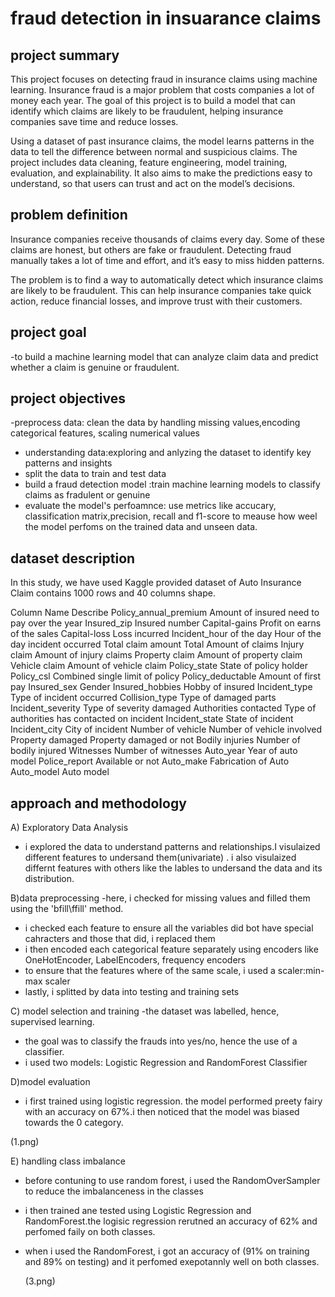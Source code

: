 # fraud detection in insuarance claims

## project summary
This project focuses on detecting fraud in insurance claims using machine learning. Insurance fraud is a major problem that costs companies a lot of money each year. The goal of this project is to build a model that can identify which claims are likely to be fraudulent, helping insurance companies save time and reduce losses.

Using a dataset of past insurance claims, the model learns patterns in the data to tell the difference between normal and suspicious claims. The project includes data cleaning, feature engineering, model training, evaluation, and explainability. It also aims to make the predictions easy to understand, so that users can trust and act on the model’s decisions.


## problem definition 
Insurance companies receive thousands of claims every day. Some of these claims are honest, but others are fake or fraudulent. Detecting fraud manually takes a lot of time and effort, and it’s easy to miss hidden patterns.

The problem is to find a way to automatically detect which insurance claims are likely to be fraudulent. This can help insurance companies take quick action, reduce financial losses, and improve trust with their customers.

## project goal
-to build a machine learning model that can analyze claim data and predict whether a claim is genuine or fraudulent.

## project objectives
-preprocess data: clean the data by handling missing values,encoding categorical features, scaling numerical values
- understanding data:exploring and anlyzing the dataset to identify key patterns and insights
- split the data to train and test data
- build a fraud detection model :train machine learning models to classify claims as fradulent or genuine
- evaluate the model's perfoamnce: use metrics like accucary, classification matrix,precision, recall and f1-score to meause  how weel the model perfoms on the trained data and unseen data.


## dataset description
In this study, we have used Kaggle provided dataset of Auto Insurance Claim contains 1000 rows and 40 columns shape.

Column Name	Describe
Policy_annual_premium	Amount of insured need to pay over the year
Insured_zip	Insured number
Capital-gains	Profit on earns of the sales
Capital-loss	Loss incurred
Incident_hour of the day	Hour of the day incident occurred
Total claim amount	Total Amount of claims
Injury claim	Amount of injury claims
Property claim	Amount of property claim
Vehicle claim	Amount of vehicle claim
Policy_state	State of policy holder
Policy_csl	Combined single limit of policy
Policy_deductable	Amount of first pay
Insured_sex	Gender
Insured_hobbies	Hobby of insured
Incident_type	Type of incident occurred
Collision_type	Type of damaged parts
Incident_severity	Type of severity damaged
Authorities contacted	Type of authorities has contacted on incident
Incident_state	State of incident
Incident_city	City of incident
Number of vehicle	Number of vehicle involved
Property damaged	Property damaged or not
Bodily injuries	Number of bodily injured
Witnesses	Number of witnesses
Auto_year	Year of auto model
Police_report	Available or not
Auto_make	Fabrication of Auto
Auto_model	Auto model

## approach and methodology
A) Exploratory Data Analysis
- i explored the data to understand patterns and relationships.I visulaized different features to undersand them(univariate) . i also visulaized differnt features  with others like the lables to undersand the data and its distribution.

B)data preprocessing
-here, i checked for missing values  and filled them using the 'bfill\ffill' method.
- i checked each feature to ensure all the variables did bot have special cahracters and those that did, i replaced them
- i then encoded each categorical feature separately using encoders like OneHotEncoder, LabelEncoders, frequency encoders
- to ensure that the features where of the same scale, i used a scaler:min-max scaler
- lastly, i splitted by data into testing and training sets

C) model selection and training
-the dataset was labelled, hence, supervised learning.
- the goal was to classify the frauds into yes/no, hence the use of a classifier.
- i used two models: Logistic Regression and RandomForest Classifier

D)model evaluation
- i first trained  using logistic regression. the model performed preety fairy with an accuracy on 67%.i then noticed that the model was biased towards the 0 category.

(1.png)


E) handling class imbalance
- before contuning to use random forest, i used the RandomOverSampler to reduce the imbalanceness in the classes
- i then trained ane tested using Logistic Regression and RandomForest.the logisic regression rerutned an accuracy of 62% and perfomed faily on both classes.
- when i used the RandomForest, i got an accuracy of (91%  on training and 89% on testing) and it perfomed exepotannly well on both classes.


  (3.png)






